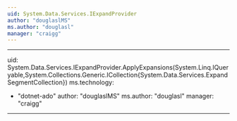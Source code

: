 ```yaml
---
uid: System.Data.Services.IExpandProvider
author: "douglaslMS"
ms.author: "douglasl"
manager: "craigg"
---
```


---
uid: System.Data.Services.IExpandProvider.ApplyExpansions(System.Linq.IQueryable,System.Collections.Generic.ICollection{System.Data.Services.ExpandSegmentCollection})
ms.technology: 
  - "dotnet-ado"
author: "douglaslMS"
ms.author: "douglasl"
manager: "craigg"
---
